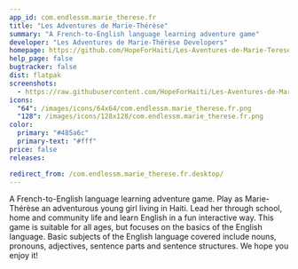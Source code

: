 ```yaml
---
app_id: com.endlessm.marie_therese.fr
title: "Les Adventures de Marie-Thérèse"
summary: "A French-to-English language learning adventure game"
developer: "Les Adventures de Marie-Thérèse Developers"
homepage: https://github.com/HopeForHaiti/Les-Aventures-de-Marie-Terese
help_page: false
bugtracker: false
dist: flatpak
screenshots:
  - https://raw.githubusercontent.com/HopeForHaiti/Les-Aventures-de-Marie-Terese/master/Screens/1.png
icons:
  "64": /images/icons/64x64/com.endlessm.marie_therese.fr.png
  "128": /images/icons/128x128/com.endlessm.marie_therese.fr.png
color:
  primary: "#485a6c"
  primary-text: "#fff"
price: false
releases:

redirect_from: /com.endlessm.marie_therese.fr.desktop/
---
```


<p>A French-to-English language learning adventure game. Play as Marie-Thérèse an adventurous young girl living in Haiti. Lead her through school, home and community life and learn English in a fun interactive way. This game is suitable for all ages, but focuses on the basics of the English language. Basic subjects of the English language covered include nouns, pronouns, adjectives, sentence parts and sentence structures. We hope you enjoy it!</p>